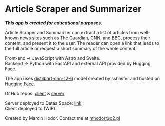 # Article Scraper and Summarizer

**_This app is created for educational purposes._**

Article Scraper and Summarizer can extract a list of articles from well-known news sites such as The Guardian, CNN, and BBC, process their content, and present it to the user. The reader can open a link that leads to the full article or request a short summary of the whole content.

Front-end -> JavaScript with Astro and Svelte.
<br>
Backend -> Python with FastAPI and external API provided by Hugging Face.

The app uses [distilbart-cnn-12-6](https://huggingface.co/sshleifer/distilbart-cnn-12-6) model created by sshleifer and hosted on [Hugging Face](https://huggingface.co/).

GitHub repos: [client](https://github.com/marcinhodor/) & [server](https://github.com/marcinhodor/article_scraper_and_summarizer_server)

Server deployed to Detaa Space: [link](https://articlesummarize-1-z7868205.deta.app/docs)
<br>
Client deployed to (WIP).

Created by Marcin Hodor. Contact me at mhodor@o2.pl
